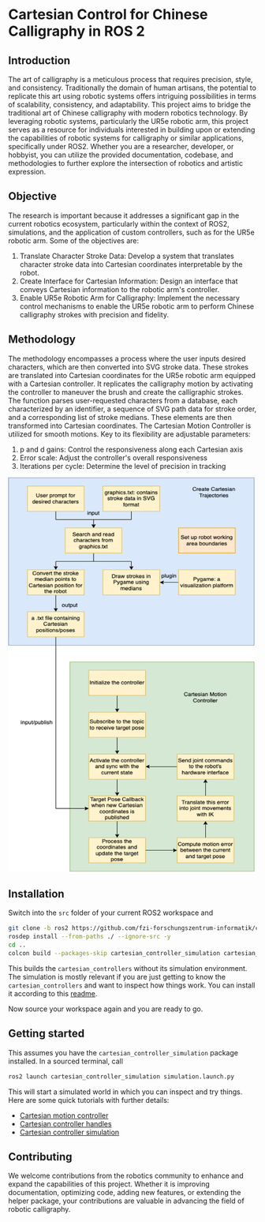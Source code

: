# Cartesian Control for Chinese Calligraphy in ROS 2

## Introduction
The art of calligraphy is a meticulous process that requires precision, style, and consistency. Traditionally the domain of human artisans, the potential to replicate this art using robotic systems offers intriguing possibilities in terms of scalability, consistency, and adaptability. This project aims to bridge the traditional art of Chinese calligraphy with modern robotics technology. By leveraging robotic systems, particularly the UR5e robotic arm, this project serves as a resource for individuals interested in building upon or extending the capabilities of robotic systems for calligraphy or similar applications, specifically under ROS2. Whether you are a researcher, developer, or hobbyist, you can utilize the provided documentation, codebase, and methodologies to further explore the intersection of robotics and artistic expression.

## Objective
The research is important because it addresses a significant gap in the current robotics ecosystem, particularly within the context of ROS2, simulations, and the application of custom controllers, such as for the UR5e robotic arm. Some of the objectives are:

1. Translate Character Stroke Data: Develop a system that translates character stroke data into Cartesian coordinates interpretable by the robot.
2. Create Interface for Cartesian Information: Design an interface that conveys Cartesian information to the robotic arm's controller.
3. Enable UR5e Robotic Arm for Calligraphy: Implement the necessary control mechanisms to enable the UR5e robotic arm to perform Chinese calligraphy strokes with precision and fidelity.

## Methodology
The methodology encompasses a process where the user inputs desired characters, which are then converted into SVG stroke data. These strokes are translated into Cartesian coordinates for the UR5e robotic arm equipped with a Cartesian controller. It replicates the calligraphy motion by activating the controller to maneuver the brush and create the calligraphic strokes. The function parses user-requested characters from a database, each characterized by an identifier, a sequence of SVG path data for stroke order, and a corresponding list of stroke medians. These elements are then transformed into Cartesian coordinates. The Cartesian Motion Controller is utilized for smooth motions. Key to its flexibility are adjustable parameters:
1. p and d gains: Control the responsiveness along each Cartesian axis
2. Error scale: Adjust the controller's overall responsiveness
3. Iterations per cycle: Determine the level of precision in tracking
<img src="/resources/Picture11.png" alt="System Diagram" width="500" height="800">

## Installation
Switch into the `src` folder of your current ROS2 workspace and
```bash
git clone -b ros2 https://github.com/fzi-forschungszentrum-informatik/cartesian_controllers.git
rosdep install --from-paths ./ --ignore-src -y
cd ..
colcon build --packages-skip cartesian_controller_simulation cartesian_controller_tests --cmake-args -DCMAKE_BUILD_TYPE=Release
```
This builds the `cartesian_controllers` without its simulation environment.
The simulation is mostly relevant if you are just getting to know the `cartesian_controllers` and want to inspect how things work.
You can install it according to this [readme](cartesian_controller_simulation/README.md).

Now source your workspace again and you are ready to go.

## Getting started
This assumes you have the `cartesian_controller_simulation` package installed.
In a sourced terminal, call
```bash
ros2 launch cartesian_controller_simulation simulation.launch.py
```

This will start a simulated world in which you can inspect
and try things. Here are some quick tutorials with further details:
- [Cartesian motion controller](cartesian_motion_controller/README.md)
- [Cartesian controller handles](cartesian_controller_handles/README.md)
- [Cartesian controller simulation](cartesian_controller_simulation/README.md)

## Contributing
We welcome contributions from the robotics community to enhance and expand the capabilities of this project. Whether it is improving documentation, optimizing code, adding new features, or extending the helper package, your contributions are valuable in advancing the field of robotic calligraphy.

[1]: https://doi.org/10.3390/app10238694
[2]: https://ieeexplore.ieee.org/abstract/document/8570842
[3]: https://github.com/fzi-forschungszentrum-informatik/cartesian_controllers/tree/ros2
